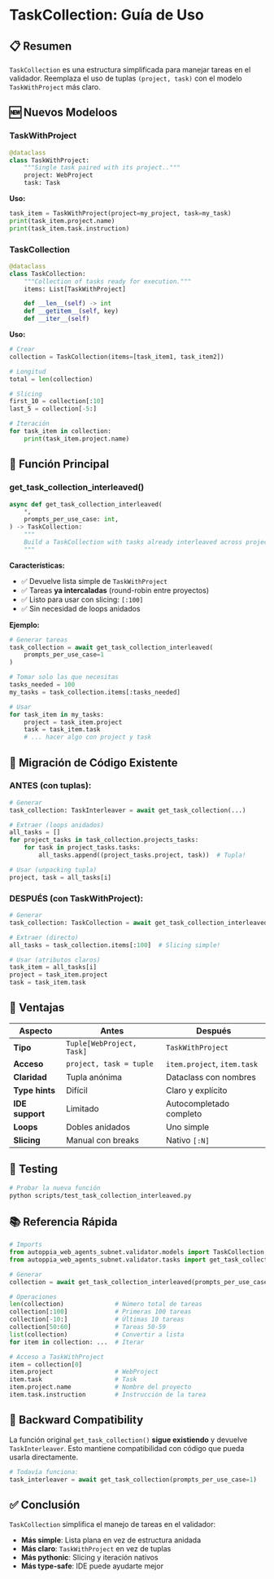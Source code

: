 # TaskCollection: Guía de Uso

## 📋 Resumen

`TaskCollection` es una estructura simplificada para manejar tareas en el validador.
Reemplaza el uso de tuplas `(project, task)` con el modelo `TaskWithProject` más claro.

## 🆕 Nuevos Modeloos

### TaskWithProject

```python
@dataclass
class TaskWithProject:
    """Single task paired with its project.."""
    project: WebProject
    task: Task
```

**Uso:**

```python
task_item = TaskWithProject(project=my_project, task=my_task)
print(task_item.project.name)
print(task_item.task.instruction)
```

### TaskCollection

```python
@dataclass
class TaskCollection:
    """Collection of tasks ready for execution."""
    items: List[TaskWithProject]

    def __len__(self) -> int
    def __getitem__(self, key)
    def __iter__(self)
```

**Uso:**

```python
# Crear
collection = TaskCollection(items=[task_item1, task_item2])

# Longitud
total = len(collection)

# Slicing
first_10 = collection[:10]
last_5 = collection[-5:]

# Iteración
for task_item in collection:
    print(task_item.project.name)
```

## 🔄 Función Principal

### get_task_collection_interleaved()

```python
async def get_task_collection_interleaved(
    *,
    prompts_per_use_case: int,
) -> TaskCollection:
    """
    Build a TaskCollection with tasks already interleaved across projects.
    """
```

**Características:**

- ✅ Devuelve lista simple de `TaskWithProject`
- ✅ Tareas **ya intercaladas** (round-robin entre proyectos)
- ✅ Listo para usar con slicing: `[:100]`
- ✅ Sin necesidad de loops anidados

**Ejemplo:**

```python
# Generar tareas
task_collection = await get_task_collection_interleaved(
    prompts_per_use_case=1
)

# Tomar solo las que necesitas
tasks_needed = 100
my_tasks = task_collection.items[:tasks_needed]

# Usar
for task_item in my_tasks:
    project = task_item.project
    task = task_item.task
    # ... hacer algo con project y task
```

## 📝 Migración de Código Existente

### ANTES (con tuplas):

```python
# Generar
task_collection: TaskInterleaver = await get_task_collection(...)

# Extraer (loops anidados)
all_tasks = []
for project_tasks in task_collection.projects_tasks:
    for task in project_tasks.tasks:
        all_tasks.append((project_tasks.project, task))  # Tupla!

# Usar (unpacking tupla)
project, task = all_tasks[i]
```

### DESPUÉS (con TaskWithProject):

```python
# Generar
task_collection: TaskCollection = await get_task_collection_interleaved(...)

# Extraer (directo)
all_tasks = task_collection.items[:100]  # Slicing simple!

# Usar (atributos claros)
task_item = all_tasks[i]
project = task_item.project
task = task_item.task
```

## 🎯 Ventajas

| Aspecto         | Antes                     | Después                     |
| --------------- | ------------------------- | --------------------------- |
| **Tipo**        | `Tuple[WebProject, Task]` | `TaskWithProject`           |
| **Acceso**      | `project, task = tuple`   | `item.project`, `item.task` |
| **Claridad**    | Tupla anónima             | Dataclass con nombres       |
| **Type hints**  | Difícil                   | Claro y explícito           |
| **IDE support** | Limitado                  | Autocompletado completo     |
| **Loops**       | Dobles anidados           | Uno simple                  |
| **Slicing**     | Manual con breaks         | Nativo `[:N]`               |

## 🧪 Testing

```bash
# Probar la nueva función
python scripts/test_task_collection_interleaved.py
```

## 📚 Referencia Rápida

```python
# Imports
from autoppia_web_agents_subnet.validator.models import TaskCollection, TaskWithProject
from autoppia_web_agents_subnet.validator.tasks import get_task_collection_interleaved

# Generar
collection = await get_task_collection_interleaved(prompts_per_use_case=1)

# Operaciones
len(collection)              # Número total de tareas
collection[:100]             # Primeras 100 tareas
collection[-10:]             # Últimas 10 tareas
collection[50:60]            # Tareas 50-59
list(collection)             # Convertir a lista
for item in collection: ...  # Iterar

# Acceso a TaskWithProject
item = collection[0]
item.project                 # WebProject
item.task                    # Task
item.project.name            # Nombre del proyecto
item.task.instruction        # Instrucción de la tarea
```

## 🔄 Backward Compatibility

La función original `get_task_collection()` **sigue existiendo** y devuelve `TaskInterleaver`.
Esto mantiene compatibilidad con código que pueda usarla directamente.

```python
# Todavía funciona:
task_interleaver = await get_task_collection(prompts_per_use_case=1)
```

## ✅ Conclusión

`TaskCollection` simplifica el manejo de tareas en el validador:

- **Más simple**: Lista plana en vez de estructura anidada
- **Más claro**: `TaskWithProject` en vez de tuplas
- **Más pythonic**: Slicing y iteración nativos
- **Más type-safe**: IDE puede ayudarte mejor
